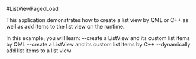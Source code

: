 #ListViewPagedLoad

This application demonstrates how to create a list view by QML or C++ 
as well as add items to the list view on the runtime.


In this example, you will learn:
--create a ListView and its custom list items by QML
--create a ListView and its custom list items by C++
--dynamically add list items to a list view


